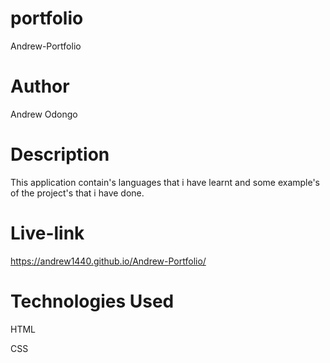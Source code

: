 # portfolio
Andrew-Portfolio

# Author
Andrew Odongo

# Description
This application contain's languages that i have learnt and some example's of the project's that i have done.

# Live-link
https://andrew1440.github.io/Andrew-Portfolio/

# Technologies Used

HTML

CSS
